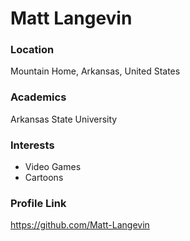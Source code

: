 # Matt Langevin

### Location

Mountain Home, Arkansas, United States

### Academics

Arkansas State University

### Interests

- Video Games
- Cartoons

### Profile Link

https://github.com/Matt-Langevin
